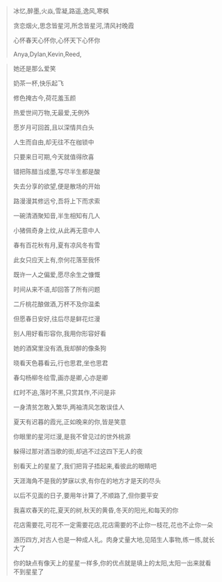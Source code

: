 > 冰忆,醉墨,火焱,雪凝,路遥,逸风,寒枫
>
> 贪恋烟火,思念皆星河,所念皆星河,清风衬晚霞
>
> 心怀春天心怀你,心怀天下心怀你
>
> Anya,Dylan,Kevin,Reed,

> 她还是那么爱笑
>
> 奶茶一杯,快乐起飞
> 
> 
> 修色掩古今,荷花羞玉颜
> 
> 热爱世间万物,无最爱,无例外
> 
> 愿岁月可回首,且以深情共白头
> 
> 人生而自由,却无往不在枷锁中
>
> 只要来日可期,今天就值得欣喜
>
> 错把陈醋当成墨,写尽半生都是酸
>
> 失去分享的欲望,便是散场的开始
> 
> 路漫漫其修远兮,吾将上下而求索
>
> 一碗清酒聚知音,半生相知有几人
>
> 小猪佩奇身上纹,从此再无意中人
>
> 春有百花秋有月,夏有凉风冬有雪
>
> 此女只应天上有,奈何花落至我怀
>
> 既许一人之偏爱,愿尽余生之慷慨
>
> 时间从来不语,却回答了所有问题
>
> 二斤桃花酿做酒,万杯不及你温柔
> 
> 但愿春日安好,往后尽是鲜花烂漫
>
> 别人用好看形容你,我用你形容好看
>
> 她的酒窝里没有酒,我却醉的像条狗
>
> 晓看天色暮看云,行也思君,坐也思君
>
> 春勾杨柳冬绘雪,画亦是卿,心亦是卿
>
> 红时不追,落时不黑,只赏其作,不问是非
>
> 一身清贫怎敢入繁华,两袖清风怎敢误佳人
>
> 夏天有迟暮的霞光,正如晚来的你,皆是笑意
>
> 你眼里的星河烂漫,是我不曾见过的世外桃源
> 
> 躲得过那对酒当歌的街,却逃不过这四下无人的夜
>
> 别看天上的星星了,我们把背子捂起来,看彼此的眼睛吧
>
> 天涯海角不是我的梦寐以求,有你在的地方才是天的尽头
>
> 以后不见面的日子,要用年计算了,不顺路了,但你要平安
>
> 我喜欢春天的花,夏天的树,秋天的黄昏,冬天的阳光,和每天的你
>
> 花店需要花,可花不一定需要花店,花店需要的不止你一枝花,花也不止你一朵
> 
> 游历四方,对古人也是一种成人礼。肉身丈量大地,见陌生人事物,练一练,就长大了
>
> 你的缺点有像天上的星星一样多,你的优点就是填上的太阳,太阳一出来就看不到星星了